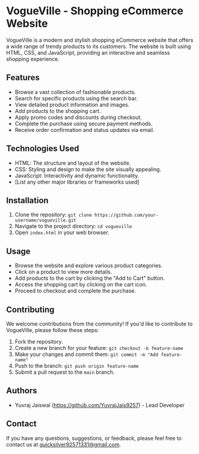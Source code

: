 # VogueVille - Shopping eCommerce Website

VogueVille is a modern and stylish shopping eCommerce website that offers a wide range of trendy products to its customers. The website is built using HTML, CSS, and JavaScript, providing an interactive and seamless shopping experience.

## Features

- Browse a vast collection of fashionable products.
- Search for specific products using the search bar.
- View detailed product information and images.
- Add products to the shopping cart.
- Apply promo codes and discounts during checkout.
- Complete the purchase using secure payment methods.
- Receive order confirmation and status updates via email.

## Technologies Used

- HTML: The structure and layout of the website.
- CSS: Styling and design to make the site visually appealing.
- JavaScript: Interactivity and dynamic functionality.
- [List any other major libraries or frameworks used]

## Installation

1. Clone the repository: `git clone https://github.com/your-username/vogueville.git`
2. Navigate to the project directory: `cd vogueville`
3. Open `index.html` in your web browser.

## Usage

- Browse the website and explore various product categories.
- Click on a product to view more details.
- Add products to the cart by clicking the "Add to Cart" button.
- Access the shopping cart by clicking on the cart icon.
- Proceed to checkout and complete the purchase.

## Contributing

We welcome contributions from the community! If you'd like to contribute to VogueVille, please follow these steps:

1. Fork the repository.
2. Create a new branch for your feature: `git checkout -b feature-name`
3. Make your changes and commit them: `git commit -m "Add feature-name"`
4. Push to the branch: `git push origin feature-name`
5. Submit a pull request to the `main` branch.

## Authors

- Yuvraj Jaiswal (https://github.com/YuvrajJais9257) - Lead Developer

## Contact

If you have any questions, suggestions, or feedback, please feel free to contact us at quicksilver92571331@gmail.com.
